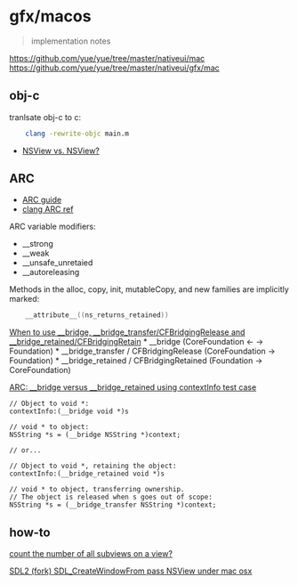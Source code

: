 
# gfx/macos

> implementation notes

https://github.com/yue/yue/tree/master/nativeui/mac
https://github.com/yue/yue/tree/master/nativeui/gfx/mac

## obj-c

tranlsate obj-c to c:
```sh
    clang -rewrite-objc main.m
```

* [NSView vs. NSView?](https://developer.apple.com/swift/blog/?id=25)

## ARC

* [ARC guide](https://developpaper.com/objective-c-memory-management-2-from-mrc-to-arc/)
* [clang ARC ref](https://clang.llvm.org/docs/AutomaticReferenceCounting.html)

ARC variable modifiers:
* __strong
* __weak
* __unsafe_unretaied
* __autoreleasing

Methods in the alloc, copy, init, mutableCopy, and new families are implicitly marked:
```c
    __attribute__((ns_returns_retained))
```

[When to use __bridge, __bridge_transfer/CFBridgingRelease and __bridge_retained/CFBridgingRetain](https://medium.com/@hadhi631/when-to-use-bridge-bridge-transfer-cfbridgingrelease-and-bridge-retained-cfbridgingretain-4b3d2fc932df)
    * __bridge (CoreFoundation ← → Foundation)
    * __bridge_transfer / CFBridgingRelease (CoreFoundation → Foundation)
    * __bridge_retained / CFBridgingRetained (Foundation → CoreFoundation)


[ARC: __bridge versus __bridge_retained using contextInfo test case](https://stackoverflow.com/questions/20842310/arc-bridge-versus-bridge-retained-using-contextinfo-test-case)

```
// Object to void *:
contextInfo:(__bridge void *)s

// void * to object:
NSString *s = (__bridge NSString *)context;

// or...

// Object to void *, retaining the object:
contextInfo:(__bridge_retained void *)s

// void * to object, transferring ownership.
// The object is released when s goes out of scope:
NSString *s = (__bridge_transfer NSString *)context;
```

## how-to

[count the number of all subviews on a view?](https://developpaper.com/algorithm-count-the-number-of-all-subviews-on-a-view/)

[SDL2 (fork) SDL_CreateWindowFrom pass NSView under mac osx](https://github.com/flowercodec/sdl2/commit/616e6c429a037ef50ab9d0e454771a643f52e3fb)
